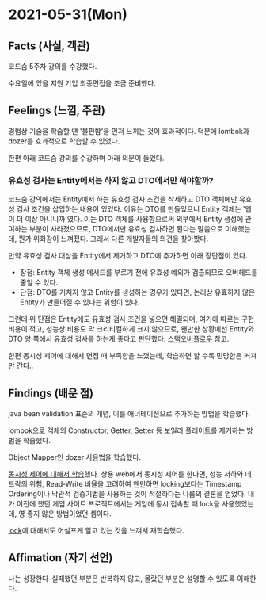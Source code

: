 # 2021-05-31\(Mon\)

## Facts \(사실, 객관\)

코드숨 5주차 강의를 수강했다.

수요일에 있을 지원 기업 최종면접을 조금 준비했다.

## Feelings \(느낌, 주관\)

경험상 기술을 학습할 땐 '불편함'을 먼저 느끼는 것이 효과적이다. 덕분에 lombok과 dozer를 효과적으로 학습할 수 있었다.

한편 아래 코드숨 강의를 수강하며 아래 의문이 들었다.

### 유효성 검사는 Entity에서는 하지 않고 DTO에서만 해야할까?

코드숨 강의에서는 Entity에서 하는 유효성 검사 조건을 삭제하고 DTO 객체에만 유효성 검사 조건을 삽입하는 내용이 있었다. 이유는 DTO를 만들었으니 Entity 객체는 '웹이 더 이상 아니니까'였다. 이는 DTO 객체를 사용함으로써 외부에서 Entity 생성에 관여하는 부분이 사라졌으므로, DTO에서만 유효성 검사하면 된다는 말씀으로 이해했는데, 뭔가 위화감이 느껴졌다. 그래서 다른 개발자들의 의견을 찾아봤다.

만약 유효성 검사 대상을 Entity에서 제거하고 DTO에 추가하면 아래 장단점이 있다.

* 장점: Entity 객체 생성 메서드를 부르기 전에 유효성 예외가 검출되므로 오버헤드를 줄일 수 있다.
* 단점: DTO를 거치지 않고 Entity를 생성하는 경우가 있다면, 논리상 유효하지 않은 Entity가 만들어질 수 있다는 위험이 있다.

그런데 위 단점은 Entity에도 유효성 검사 조건을 넣으면 해결되며, 여기에 따르는 구현 비용이 적고, 성능상 비용도 막 크리티컬하게 크지 않으므로, 왠만한 상황에선 Entity와 DTO 양 쪽에서 유효성 검사를 하는게 좋다고 판단했다. [스택오버플로우](https://stackoverflow.com/questions/42280355/spring-rest-api-validation-should-be-in-dto-or-in-entity) 참고.

한편 동시성 제어에 대해서 면접 때 부족함을 느꼈는데, 학습하면 할 수록 민망함은 커져만 간다..

## Findings \(배운 점\)

java bean validation 표준의 개념, 이를 애너테이션으로 추가하는 방법을 학습했다.

lombok으로 객체의 Constructor, Getter, Setter 등 보일러 플레이트를 제거하는 방법을 학습했다.

Object Mapper인 dozer 사용법을 학습했다.

[동시성 제어에 대해서 학습](https://app.gitbook.com/@injun-woo30000/s/growth-log/~/drafts/-Mb2XiVmx7z-Sl2yP3IF/i-learned/sql/undefined-2)했다. 상용 web에서 동시성 제어를 한다면, 성능 저하와 데드락의 위험, Read-Write 비율을 고려하여 왠만하면 locking보다는 Timestamp Ordering이나 낙관적 검증기법을 사용하는 것이 적절하다는 나름의 결론을 얻었다. 내가 이전에 했던 게임 사이트 프로젝트에서는 게임에 동시 접속할 때 lock을 사용했었는데, 영 좋지 않은 방법이었던 셈이다.

[lock](https://app.gitbook.com/@injun-woo30000/s/growth-log/~/drafts/-Mb2XiVmx7z-Sl2yP3IF/i-learned/sql/lock)에 대해서도 어설프게 알고 있는 것을 느껴서 재학습했다.

## Affimation \(자기 선언\)

나는 성장한다-실패했던 부분은 반복하지 않고, 몰랐던 부분은 설명할 수 있도록 이해한다.

